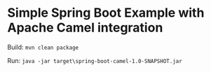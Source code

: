 # Simple Spring Boot Example with Apache Camel integration

Build: `mvn clean package`

Run: `java -jar target\spring-boot-camel-1.0-SNAPSHOT.jar`